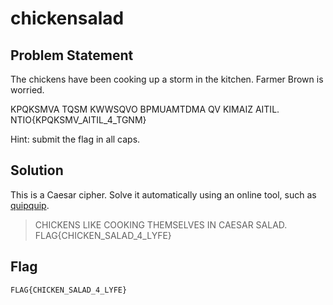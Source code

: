 # chickensalad
## Problem Statement

The chickens have been cooking up a storm in the kitchen. Farmer Brown is worried.

KPQKSMVA TQSM KWWSQVO BPMUAMTDMA QV KIMAIZ AITIL. NTIO{KPQKSMV_AITIL_4_TGNM}

Hint: submit the flag in all caps.

## Solution

This is a Caesar cipher. Solve it automatically using an online tool, such as [quipquip](https://www.quipqiup.com/).
> 	CHICKENS LIKE COOKING THEMSELVES IN CAESAR SALAD. FLAG{CHICKEN_SALAD_4_LYFE}

## Flag
`FLAG{CHICKEN_SALAD_4_LYFE}`
